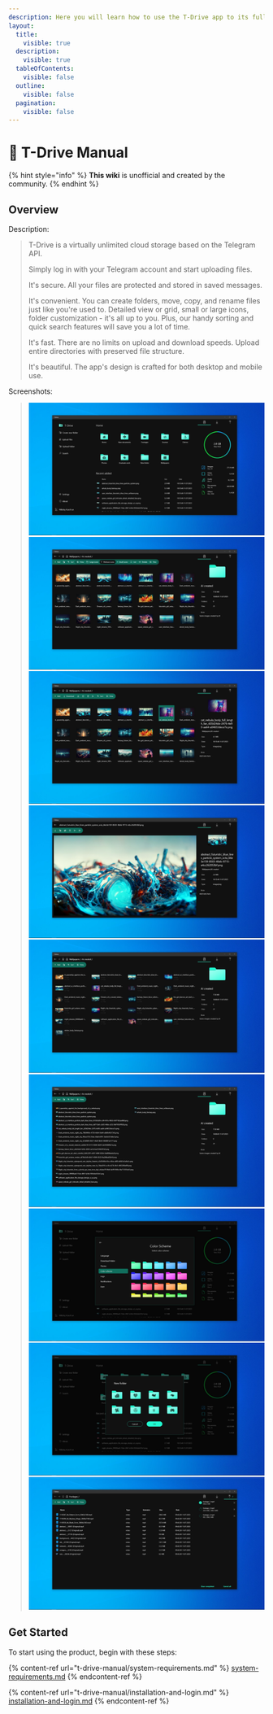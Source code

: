 ```yaml
---
description: Here you will learn how to use the T-Drive app to its full potential!
layout:
  title:
    visible: true
  description:
    visible: true
  tableOfContents:
    visible: false
  outline:
    visible: false
  pagination:
    visible: false
---
```


# 👋 T-Drive Manual

{% hint style="info" %}
**This wiki** is unofficial and created by the community.
{% endhint %}

## Overview

Description:

> T-Drive is a virtually unlimited cloud storage based on the Telegram API.
>
> Simply log in with your Telegram account and start uploading files.
>
> It's secure. All your files are protected and stored in saved messages.
>
> It's convenient. You can create folders, move, copy, and rename files just like you're used to. Detailed view or grid, small or large icons, folder customization - it's all up to you. Plus, our handy sorting and quick search features will save you a lot of time.
>
> It's fast. There are no limits on upload and download speeds. Upload entire directories with preserved file structure.
>
> It's beautiful. The app's design is crafted for both desktop and mobile use.

Screenshots:

> ![](<.gitbook/assets/image (2).png>)![](<.gitbook/assets/image (26).png>)![](<.gitbook/assets/image (31).png>)![](<.gitbook/assets/image (21).png>)![](<.gitbook/assets/image (18).png>)![](<.gitbook/assets/image (25).png>)![](<.gitbook/assets/image (12).png>)![](<.gitbook/assets/image (23).png>)![](<.gitbook/assets/image (22).png>)

## Get Started

To start using the product, begin with these steps:

{% content-ref url="t-drive-manual/system-requirements.md" %}
[system-requirements.md](t-drive-manual/system-requirements.md)
{% endcontent-ref %}

{% content-ref url="t-drive-manual/installation-and-login.md" %}
[installation-and-login.md](t-drive-manual/installation-and-login.md)
{% endcontent-ref %}
